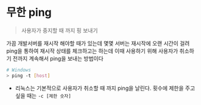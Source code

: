# 무한 ping
> 사용자가 중지할 때 까지 핑 보내기

가끔 개발서버를 재시작 해야할 때가 있는데 몇몇 서버는 재시작에 오랜 시간이 걸려 ping을 통하여 재시작 상태를 체크하고는 하는데 이때 사용하기 위해 사용자가 취소하기 전까지 계속해서 ping을 보내는 방법이다

```bash
# Windows
> ping -t [host]
```
 - 리눅스는 기본적으로 사용자가 취소할 때 까지 ping을 날린다. 횟수에 제한을 주고 싶을 때는 ```-c [제한 숫자]```
